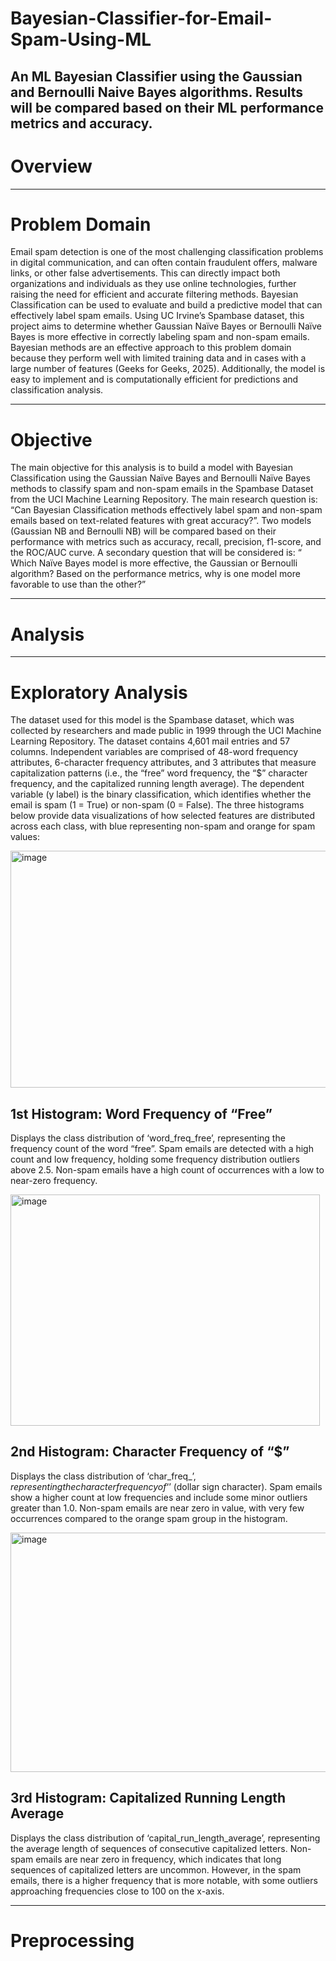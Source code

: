 # Bayesian-Classifier-for-Email-Spam-Using-ML
An ML Bayesian Classifier using the Gaussian and Bernoulli Naive Bayes algorithms. Results will be compared based on their ML performance metrics and accuracy. 
-------------------------------------------------------------------------------------------------------------


# Overview


-------------------------------------------------------------------------------------------------------------

# Problem Domain
Email spam detection is one of the most challenging classification problems in digital communication, and can often contain fraudulent offers, malware links, or other false advertisements. This can directly impact both organizations and individuals as they use online technologies, further raising the need for efficient and accurate filtering methods. Bayesian Classification can be used to evaluate and build a predictive model that can effectively label spam emails. Using UC Irvine’s Spambase dataset, this project aims to determine whether Gaussian Naïve Bayes or Bernoulli Naïve Bayes is more effective in correctly labeling spam and non-spam emails. Bayesian methods are an effective approach to this problem domain because they perform well with limited training data and in cases with a large number of features (Geeks for Geeks, 2025). Additionally, the model is easy to implement and is computationally efficient for predictions and classification analysis. 

----------------------------------------------------------------------------------------------------------

# Objective

The main objective for this analysis is to build a model with Bayesian Classification using the Gaussian Naïve Bayes and Bernoulli Naïve Bayes methods to classify spam and non-spam emails in the Spambase Dataset from the UCI Machine Learning Repository. The main research question is: “Can Bayesian Classification methods effectively label spam and non-spam emails based on text-related features with great accuracy?”. Two models (Gaussian NB and Bernoulli NB) will be compared based on their performance with metrics such as accuracy, recall, precision, f1-score, and the ROC/AUC curve. A secondary question that will be considered is: “ Which Naïve Bayes model is more effective, the Gaussian or Bernoulli algorithm? Based on the performance metrics, why is one model more favorable to use than the other?”

----------------------------------------------------------------------------------------------------------

# Analysis 

-------------------------------------------------------------------------------------------------------------

# Exploratory Analysis
The dataset used for this model is the Spambase dataset, which was collected by researchers and made public in 1999 through the UCI Machine Learning Repository. The dataset contains 4,601 mail entries and 57 columns. Independent variables are comprised of 48-word frequency attributes, 6-character frequency attributes, and 3 attributes that measure capitalization patterns (i.e., the “free” word frequency, the “$” character frequency, and the capitalized running length average). The dependent variable (y label) is the binary classification, which identifies whether the email is spam (1 = True) or non-spam (0 = False). 
The three histograms below provide data visualizations of how selected features are distributed across each class, with blue representing non-spam and orange for spam values: 

<img width="508" height="379" alt="image" src="https://github.com/user-attachments/assets/d1978854-8d07-48d1-8241-6ea33ce5b5c7" />


## **1st Histogram: Word Frequency of “Free”**

Displays the class distribution of ‘word_freq_free’, representing the frequency count of the word “free”. Spam emails are detected with a high count and low frequency, holding some frequency distribution outliers above 2.5. Non-spam emails have a high count of occurrences with a low to near-zero frequency. 

<img width="495" height="370" alt="image" src="https://github.com/user-attachments/assets/7d79c2a9-bdd1-4fc7-bd90-6232757cf460" />

## **2nd Histogram: Character Frequency of “$”**

Displays the class distribution of ‘char_freq_$’, representing the character frequency of ‘$’ (dollar sign character). Spam emails show a higher count at low frequencies and include some minor outliers greater than 1.0. Non-spam emails are near zero in value, with very few occurrences compared to the orange spam group in the histogram. 

<img width="513" height="383" alt="image" src="https://github.com/user-attachments/assets/45eb0766-b5dd-4300-93ab-e367935d2608" />

## **3rd Histogram: Capitalized Running Length Average**
Displays the class distribution of ‘capital_run_length_average’, representing the average length of sequences of consecutive capitalized letters. Non-spam emails are near zero in frequency, which indicates that long sequences of capitalized letters are uncommon. However, in the spam emails, there is a higher frequency that is more notable, with some outliers approaching frequencies close to 100 on the x-axis. 

-------------------------------------------------------------------------------------------------------------


# Preprocessing

















